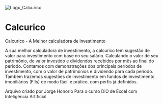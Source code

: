 ![Logo_Calcurico](https://github.com/Jorgehnr/Calcurico/blob/main/Calcurico_logo.png)
# Calcurico
Calcurico - A Melhor calculadora de investimento

A sua melhor calculadora de investimento, a calcurico tem sugestão de valor para investimento com base no seu salário. Calculando o valor de seu patrimônio, de valor investido e dividendos recebidos por mês ao final do período. Contamos com demonstrações dos principais períodos de investimento, com o valor de patrimônios e dividendo para cada período. Também trazemos sugestões de investimento em fundos de investimento imobiliários (FIIs) de modo fácil e prático, com perfis já definidos.


Arquivo criado por Jorge Honorio 
Para o curso DIO de Excel com Inteligência Artificial.
